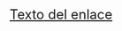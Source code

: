 <p style="text-align: center; font-size: 24px;"><a href="https://ikaroyo.github.io/TF-Web-II-FrontEnd/index.html#catalogo">Texto del enlace</a></p>
